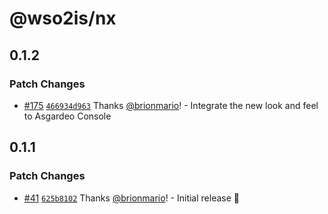 # @wso2is/nx

## 0.1.2

### Patch Changes

- [#175](https://github.com/wso2-enterprise/asgardeo-apps/pull/175) [`466934d963`](https://github.com/wso2-enterprise/asgardeo-apps/commit/466934d963603f65b628cbcaeab957c4e501187f) Thanks [@brionmario](https://github.com/brionmario)! - Integrate the new look and feel to Asgardeo Console

## 0.1.1

### Patch Changes

- [#41](https://github.com/wso2-enterprise/asgardeo-apps/pull/41) [`625b8102`](https://github.com/wso2-enterprise/asgardeo-apps/commit/625b8102f0663f05e515cfe534428a23a9330441) Thanks [@brionmario](https://github.com/brionmario)! - Initial release 🎉
